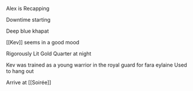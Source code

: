 
Alex is Recapping

Downtime starting

Deep blue khapat

[[Kev]] seems in a good mood

Rigorously Lit Gold Quarter at night

Kev was trained as a young warrior in the royal guard for fara eylaine
	Used to hang out

Arrive at [[Soirée]]


